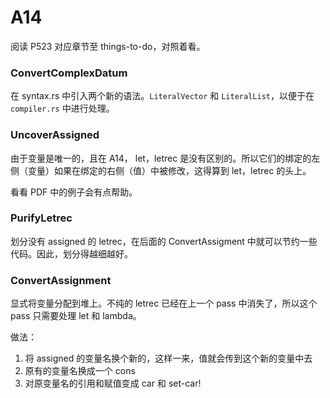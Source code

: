 # A14

阅读 P523 对应章节至  things-to-do，对照着看。

### ConvertComplexDatum

在 syntax.rs 中引入两个新的语法。`LiteralVector` 和 `LiteralList`，以便于在 `compiler.rs` 中进行处理。


### UncoverAssigned

由于变量是唯一的，且在 A14， let，letrec 是没有区别的。所以它们的绑定的左侧（变量）如果在绑定的右侧（值）中被修改，这得算到 let，letrec 的头上。

看看 PDF 中的例子会有点帮助。

### PurifyLetrec

划分没有 assigned 的 letrec，在后面的 ConvertAssigment 中就可以节约一些代码。因此，划分得越细越好。

### ConvertAssignment

显式将变量分配到堆上。不纯的 letrec 已经在上一个 pass 中消失了，所以这个 pass 只需要处理 let 和 lambda。

做法：

1. 将 assigned 的变量名换个新的，这样一来，值就会传到这个新的变量中去
2. 原有的变量名换成一个 cons
3. 对原变量名的引用和赋值变成 car 和 set-car!